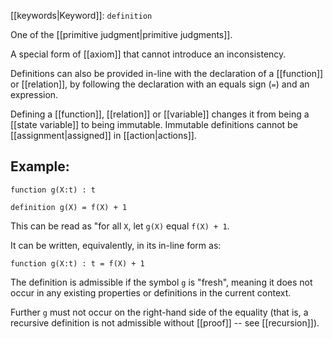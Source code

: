[[keywords|Keyword]]: `definition`

One of the [[primitive judgment|primitive judgments]].

A special form of [[axiom]] that cannot introduce an inconsistency.

Definitions can also be provided in-line with the declaration of a [[function]] or [[relation]], by following the declaration with an equals sign (`=`) and an expression.

Defining a [[function]], [[relation]] or [[variable]] changes it from being a [[state variable]] to being immutable. Immutable definitions cannot be [[assignment|assigned]] in [[action|actions]].

## Example:
```
function g(X:t) : t

definition g(X) = f(X) + 1
```

This can be read as "for all `X`, let `g(X)` equal `f(X) + 1`.

It can be written, equivalently, in its in-line form as:

```
function g(X:t) : t = f(X) + 1
```

The definition is admissible if the symbol `g` is "fresh", meaning it does not occur in any existing properties or definitions in the current context. 

Further `g` must not occur on the right-hand side of the equality (that is, a recursive definition is not admissible without [[proof]] -- see [[recursion]]).
